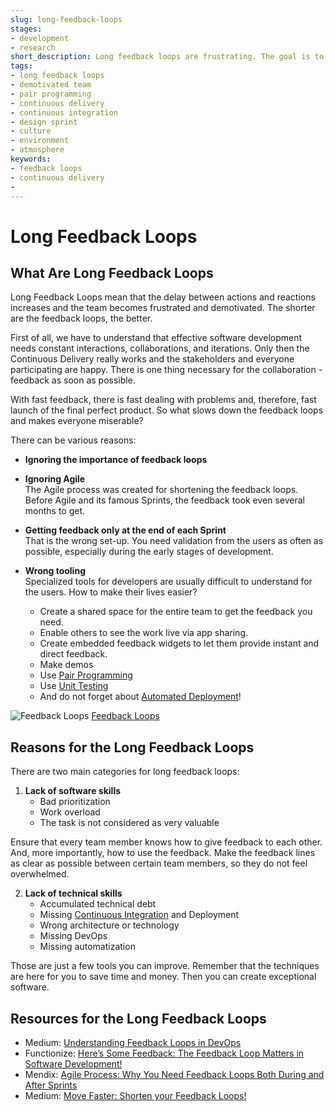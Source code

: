 ```yaml
---
slug: long-feedback-loops
stages:
- development
- research
short_description: Long feedback loops are frustrating. The goal is to make them as short as possible using the correct tooling and motivating the team. Ensure that every team member understands why are the feedback loops important.
tags:
- long feedback loops
- demotivated team
- pair programming
- continuous delivery
- continuous integration
- design sprint
- culture
- environment
- atmosphere
keywords:
- feedback loops
- continuous delivery
-
---
```

# Long Feedback Loops

## What Are Long Feedback Loops

Long Feedback Loops mean that the delay between actions and reactions increases and the team becomes frustrated and demotivated. The shorter are the feedback loops, the better.

First of all, we have to understand that effective software development needs constant interactions, collaborations, and iterations. Only then the Continuous Delivery really works and the stakeholders and everyone participating are happy. There is one thing necessary for the collaboration - feedback as soon as possible.

With fast feedback, there is fast dealing with problems and, therefore, fast launch of the final perfect product. So what slows down the feedback loops and makes everyone miserable?

There can be various reasons:

- **Ignoring the importance of feedback loops**
- **Ignoring Agile**  
  The Agile process was created for shortening the feedback loops. Before Agile and its famous Sprints, the feedback took even several months to get.
- **Getting feedback only at the end of each Sprint**  
   That is the wrong set-up. You need validation from the users as often as possible, especially during the early stages of development.
- **Wrong tooling**  
   Specialized tools for developers are usually difficult to understand for the users. How to make their lives easier?

   - Create a shared space for the entire team to get the feedback you need.
   - Enable others to see the work live via app sharing.
   - Create embedded feedback widgets to let them provide instant and direct feedback.
   - Make demos
   - Use [Pair Programming](/practices/pair-programming)
   - Use [Unit Testing](/practices/unit-testing)
   - And do not forget about [Automated Deployment](/practices/automated-deployment)!

![Feedback Loops](/files/feedback-loops.png)
[Feedback Loops](https://medium.com/@iauro/move-faster-shorten-your-feedback-loops-eb00329f531)

## Reasons for the Long Feedback Loops

There are two main categories for long feedback loops:

1. **Lack of software skills**
   - Bad prioritization
   - Work overload
   - The task is not considered as very valuable

Ensure that every team member knows how to give feedback to each other. And, more importantly, how to use the feedback. Make the feedback lines as clear as possible between certain team members, so they do not feel overwhelmed.

2. **Lack of technical skills**
   - Accumulated technical debt
   - Missing [Continuous Integration](/practices/continuous-integration) and Deployment
   - Wrong architecture or technology
   - Missing DevOps
   - Missing automatization

Those are just a few tools you can improve. Remember that the techniques are here for you to save time and money. Then you can create exceptional software.

## Resources for the Long Feedback Loops

- Medium: [Understanding Feedback Loops in DevOps](https://medium.com/@antweiss/understanding-feedback-loops-in-devops-e93b92b74bd1)
- Functionize: [Here’s Some Feedback: The Feedback Loop Matters in Software Development!](https://www.functionize.com/blog/heres-some-feedback-the-feedback-loop-matters-in-software-development/)
- Mendix: [Agile Process: Why You Need Feedback Loops Both During and After Sprints](https://www.mendix.com/blog/agile-process-why-you-need-feedback-loops-both-during-and-after-sprints/)
- Medium: [Move Faster: Shorten your Feedback Loops!](https://medium.com/@iauro/move-faster-shorten-your-feedback-loops-eb00329f531)
